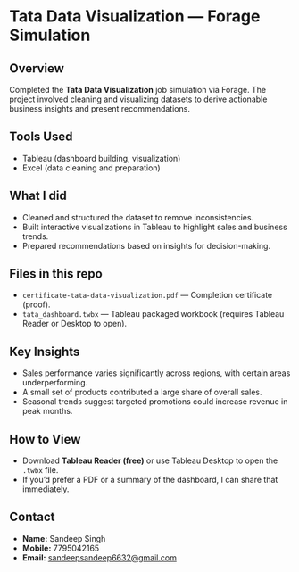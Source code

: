 # Tata Data Visualization — Forage Simulation

## Overview
Completed the **Tata Data Visualization** job simulation via Forage. The project involved cleaning and visualizing datasets to derive actionable business insights and present recommendations.

## Tools Used
- Tableau (dashboard building, visualization)
- Excel (data cleaning and preparation)

## What I did
- Cleaned and structured the dataset to remove inconsistencies.  
- Built interactive visualizations in Tableau to highlight sales and business trends.  
- Prepared recommendations based on insights for decision-making.  

## Files in this repo
- `certificate-tata-data-visualization.pdf` — Completion certificate (proof).  
- `tata_dashboard.twbx` — Tableau packaged workbook (requires Tableau Reader or Desktop to open).  

## Key Insights
- Sales performance varies significantly across regions, with certain areas underperforming.  
- A small set of products contributed a large share of overall sales.  
- Seasonal trends suggest targeted promotions could increase revenue in peak months.  

## How to View
- Download **Tableau Reader (free)** or use Tableau Desktop to open the `.twbx` file.  
- If you’d prefer a PDF or a summary of the dashboard, I can share that immediately.  

## Contact
- **Name:** Sandeep Singh  
- **Mobile:** 7795042165  
- **Email:** sandeepsandeep6632@gmail.com
